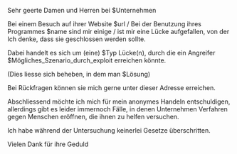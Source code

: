 Sehr geerte Damen und Herren bei $Unternehmen

Bei einem Besuch auf ihrer Website $url / Bei der Benutzung ihres Programmes $name sind mir einige / ist mir eine Lücke aufgefallen, von der Ich denke, dass sie geschlossen werden sollte.

Dabei handelt es sich um (eine) $Typ Lücke(n), durch die ein Angreifer $Mögliches_Szenario_durch_exploit erreichen könnte.

(Dies liesse sich beheben, in dem man $Lösung)

Bei Rückfragen können sie mich gerne unter dieser Adresse erreichen.

Abschliessend möchte ich mich für mein anonymes Handeln entschuldigen, allerdings gibt es leider immernoch Fälle, in denen Unternehmen Verfahren gegen Menschen eröffnen, die ihnen zu helfen versuchen.

Ich habe während der Untersuchung keinerlei Gesetze überschritten.

Vielen Dank für ihre Geduld

